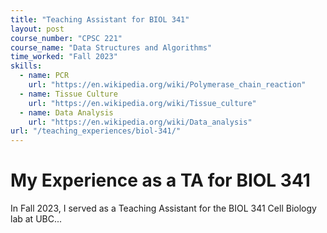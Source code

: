 ```yaml
---
title: "Teaching Assistant for BIOL 341"
layout: post
course_number: "CPSC 221"
course_name: "Data Structures and Algorithms"
time_worked: "Fall 2023"
skills:
  - name: PCR
    url: "https://en.wikipedia.org/wiki/Polymerase_chain_reaction"
  - name: Tissue Culture
    url: "https://en.wikipedia.org/wiki/Tissue_culture"
  - name: Data Analysis
    url: "https://en.wikipedia.org/wiki/Data_analysis"
url: "/teaching_experiences/biol-341/"
---
```


# My Experience as a TA for BIOL 341

In Fall 2023, I served as a Teaching Assistant for the BIOL 341 Cell Biology lab at UBC...